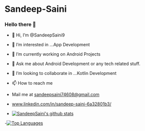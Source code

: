 # Sandeep-Saini

### Hello there 👋

- 👋 Hi, I’m @SandeepSaini9
- 👀 I’m interested in ...App Development
- 🌱 I’m currently working on Android Projects
- 💬 Ask me about Android Development or any tech related stuff.
- 💞️ I’m looking to collaborate in ...Kotlin Development
- 📫 How to reach me 
- Mail me at sandeepsaini74608@gmail.com
- www.linkedin.com/in/sandeep-saini-6a32801b3/

- [![SandeepSaini's github stats](https://github-readme-stats.vercel.app/api?username=SandeepSaini9&count_private=true&show_icons=true&theme=gruvbox_light&hide_rank=false)](https://github.com/anuraghazra/github-readme-stats)

-[![Top Languages](https://github-readme-stats.vercel.app/api/top-langs/?username=SandeepSaini9&theme=gruvbox_light)](https://github.com/SandeepSaini9/github-readme-stats)
